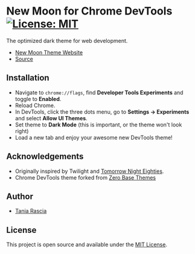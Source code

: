 # New Moon for Chrome DevTools [![License: MIT](https://img.shields.io/badge/License-MIT-blue.svg)](https://opensource.org/licenses/MIT)

The optimized dark theme for web development.

- [New Moon Theme Website](https://taniarascia.github.io/new-moon)
- [Source](https://github.com/taniarascia/new-moon)

## Installation

- Navigate to `chrome://flags`, find **Developer Tools Experiments** and toggle to **Enabled**.
- Reload Chrome.
- In DevTools, click the three dots menu, go to **Settings -> Experiments** and select **Allow UI Themes**.
- Set theme to **Dark Mode** (this is important, or the theme won't look right)
- Load a new tab and enjoy your awesome new DevTools theme!

## Acknowledgements

- Originally inspired by Twilight and [Tomorrow Night Eighties](https://github.com/chriskempson/tomorrow-theme).
- Chrome DevTools theme forked from [Zero Base Themes](https://github.com/mauricecruz/zero-base-themes)

## Author

- [Tania Rascia](https://www.taniarascia.com)

## License

This project is open source and available under the [MIT License](LICENSE).
